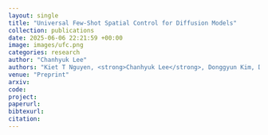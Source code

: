 ```yaml
---
layout: single
title: "Universal Few-Shot Spatial Control for Diffusion Models"
collection: publications
date: 2025-06-06 22:21:59 +00:00
image: images/ufc.png
categories: research
author: "Chanhyuk Lee"
authors: "Kiet T Nguyen, <strong>Chanhyuk Lee</strong>, Donggyun Kim, Donghoon Lee, Seunghoon Hong"
venue: "Preprint"
arxiv: 
code: 
project: 
paperurl: 
bibtexurl: 
citation: 
---
```


